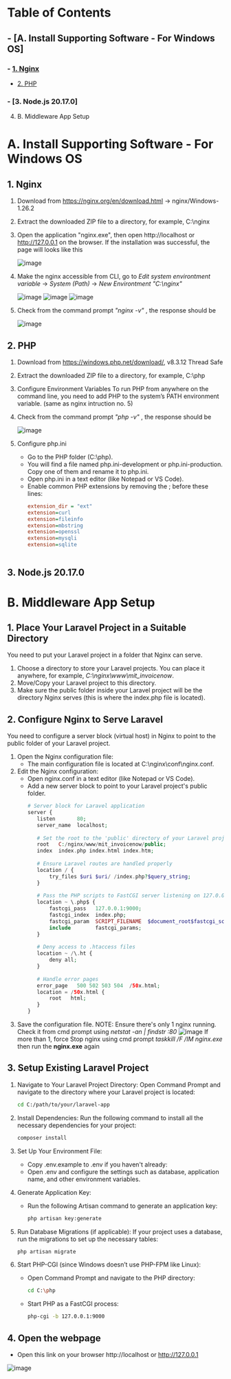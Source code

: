 # Table of Contents
## - [A. Install Supporting Software - For Windows OS]
### - [1. Nginx](#1-nginx)
- [2. PHP](#2-php)
### - [3. Node.js 20.17.0]
4. B. Middleware App Setup


# **A. Install Supporting Software - For Windows OS**
## 1. Nginx
1) Download from https://nginx.org/en/download.html -> nginx/Windows-1.26.2
2) Extract the downloaded ZIP file to a directory, for example, C:\nginx
3) Open the application "nginx.exe", then open http://localhost or http://127.0.0.1 on the browser.
   If the installation was successful, the page will looks like this

   ![image](https://github.com/user-attachments/assets/aa498611-e809-4d26-851d-9d8ded37e9ce)
   
5) Make the nginx accessible from CLI, go to
   _Edit system environtment variable_ -> _System (Path)_ -> _New Environtment "C:\nginx"_
   
   ![image](https://github.com/user-attachments/assets/320b4e6d-e42c-45af-be22-25f15fe8ee3c)
   ![image](https://github.com/user-attachments/assets/7fe487ab-95da-4190-a658-900c48e3462c)
   ![image](https://github.com/user-attachments/assets/466e3f35-4073-4f49-84b5-f273952eb11b)

6) Check from the command prompt _"nginx -v"_ , the response should be

   ![image](https://github.com/user-attachments/assets/b9b50dad-3328-44fb-a215-b0492b41104f)


## 2. PHP
1) Download from https://windows.php.net/download/, v8.3.12 Thread Safe
2) Extract the downloaded ZIP file to a directory, for example, C:\php
3) Configure Environment Variables
   To run PHP from anywhere on the command line, you need to add PHP to the system’s PATH environment variable. (same as nginx intruction no. 5)
4) Check from the command prompt _"php -v"_ , the response should be

   ![image](https://github.com/user-attachments/assets/bdf8c9c7-5164-4ad7-a975-a5114ae2c0a0)

5) Configure php.ini
   - Go to the PHP folder (C:\php).
   - You will find a file named php.ini-development or php.ini-production. Copy one of them and rename it to php.ini.
   - Open php.ini in a text editor (like Notepad or VS Code).
   - Enable common PHP extensions by removing the ; before these lines:
     ```ini
     extension_dir = "ext"
     extension=curl
     extension=fileinfo
     extension=mbstring
     extension=openssl
     extension=mysqli
     extension=sqlite
 
## 3. Node.js 20.17.0


# **B. Middleware App Setup**
## 1. Place Your Laravel Project in a Suitable Directory
   You need to put your Laravel project in a folder that Nginx can serve.
   1) Choose a directory to store your Laravel projects. You can place it anywhere, for example, _C:\nginx\www\mit_invoicenow_.
   2) Move/Copy your Laravel project to this directory.
   3) Make sure the public folder inside your Laravel project will be the directory Nginx serves (this is where the index.php file is located).

## 2. Configure Nginx to Serve Laravel
   You need to configure a server block (virtual host) in Nginx to point to the public folder of your Laravel project.
   1) Open the Nginx configuration file:
      - The main configuration file is located at C:\nginx\conf\nginx.conf.
   2) Edit the Nginx configuration:
      - Open nginx.conf in a text editor (like Notepad or VS Code).
      - Add a new server block to point to your Laravel project's public folder.
         ```php
        # Server block for Laravel application
        server {
            listen       80;
            server_name  localhost;
    
            # Set the root to the 'public' directory of your Laravel project
            root   C:/nginx/www/mit_invoicenow/public;
            index  index.php index.html index.htm;
    
            # Ensure Laravel routes are handled properly
            location / {
                try_files $uri $uri/ /index.php?$query_string;
            }
    
            # Pass the PHP scripts to FastCGI server listening on 127.0.0.1:9000
            location ~ \.php$ {
                fastcgi_pass   127.0.0.1:9000;
                fastcgi_index  index.php;
                fastcgi_param  SCRIPT_FILENAME  $document_root$fastcgi_script_name;
                include        fastcgi_params;
            }
    
            # Deny access to .htaccess files
            location ~ /\.ht {
                deny all;
            }
    
            # Handle error pages
            error_page   500 502 503 504  /50x.html;
            location = /50x.html {
                root   html;
            }
        }
   3) Save the configuration file.
      NOTE: Ensure there's only 1 nginx running. Check it from cmd prompt using _netstat -an | findstr :80_
      ![image](https://github.com/user-attachments/assets/57d5385b-0100-48e5-88e1-01a6d1a1d08f)
      If more than 1, force Stop nginx using cmd prompt _taskkill /F /IM nginx.exe_ then run the **nginx.exe** again

## 3. Setup Existing Laravel Project
1) Navigate to Your Laravel Project Directory: Open Command Prompt and navigate to the directory where your Laravel project is located:
    ```bash
    cd C:/path/to/your/laravel-app
2) Install Dependencies: Run the following command to install all the necessary dependencies for your project:
    ```bash
    composer install
    
3) Set Up Your Environment File:
   - Copy .env.example to .env if you haven't already:
   - Open .env and configure the settings such as database, application name, and other environment variables.

4) Generate Application Key:
   - Run the following Artisan command to generate an application key:
     ```bash
     php artisan key:generate
     
5) Run Database Migrations (if applicable): If your project uses a database, run the migrations to set up the necessary tables:
   ```bash
   php artisan migrate

6) Start PHP-CGI (since Windows doesn’t use PHP-FPM like Linux):
   - Open Command Prompt and navigate to the PHP directory:
     ```bash
     cd C:\php
   - Start PHP as a FastCGI process:
     ```bash
     php-cgi -b 127.0.0.1:9000

## 4. Open the webpage
- Open this link on your browser http://localhost or http://127.0.0.1

![image](https://github.com/user-attachments/assets/b73f9555-50fc-4b5b-867e-db81ce171c4d)
